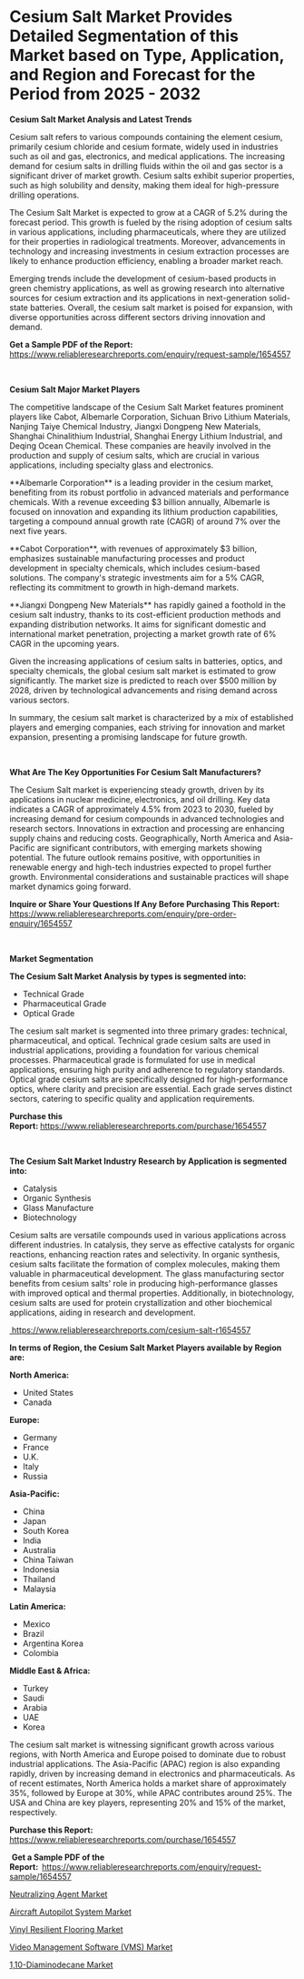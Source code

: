 <p><h1>Cesium Salt Market Provides Detailed Segmentation of this Market based on Type, Application, and Region and Forecast for the Period from 2025 - 2032</h1></p><p><strong>Cesium Salt Market Analysis and Latest Trends</strong></p>
<p><p>Cesium salt refers to various compounds containing the element cesium, primarily cesium chloride and cesium formate, widely used in industries such as oil and gas, electronics, and medical applications. The increasing demand for cesium salts in drilling fluids within the oil and gas sector is a significant driver of market growth. Cesium salts exhibit superior properties, such as high solubility and density, making them ideal for high-pressure drilling operations.</p><p>The Cesium Salt Market is expected to grow at a CAGR of 5.2% during the forecast period. This growth is fueled by the rising adoption of cesium salts in various applications, including pharmaceuticals, where they are utilized for their properties in radiological treatments. Moreover, advancements in technology and increasing investments in cesium extraction processes are likely to enhance production efficiency, enabling a broader market reach.</p><p>Emerging trends include the development of cesium-based products in green chemistry applications, as well as growing research into alternative sources for cesium extraction and its applications in next-generation solid-state batteries. Overall, the cesium salt market is poised for expansion, with diverse opportunities across different sectors driving innovation and demand.</p></p>
<p><strong>Get a Sample PDF of the Report:&nbsp;</strong> <a href="https://www.reliableresearchreports.com/enquiry/request-sample/1654557?utm_campaign=1512&utm_medium=2&utm_source=Github&utm_content=ia&utm_term=30012025&utm_id=cesium-salt">https://www.reliableresearchreports.com/enquiry/request-sample/1654557</a></p>
<p>&nbsp;</p>
<p><strong>Cesium Salt Major Market Players</strong></p>
<p><p>The competitive landscape of the Cesium Salt Market features prominent players like Cabot, Albemarle Corporation, Sichuan Brivo Lithium Materials, Nanjing Taiye Chemical Industry, Jiangxi Dongpeng New Materials, Shanghai Chinalithium Industrial, Shanghai Energy Lithium Industrial, and Deqing Ocean Chemical. These companies are heavily involved in the production and supply of cesium salts, which are crucial in various applications, including specialty glass and electronics.</p><p>**Albemarle Corporation** is a leading provider in the cesium market, benefiting from its robust portfolio in advanced materials and performance chemicals. With a revenue exceeding $3 billion annually, Albemarle is focused on innovation and expanding its lithium production capabilities, targeting a compound annual growth rate (CAGR) of around 7% over the next five years.</p><p>**Cabot Corporation**, with revenues of approximately $3 billion, emphasizes sustainable manufacturing processes and product development in specialty chemicals, which includes cesium-based solutions. The company's strategic investments aim for a 5% CAGR, reflecting its commitment to growth in high-demand markets.</p><p>**Jiangxi Dongpeng New Materials** has rapidly gained a foothold in the cesium salt industry, thanks to its cost-efficient production methods and expanding distribution networks. It aims for significant domestic and international market penetration, projecting a market growth rate of 6% CAGR in the upcoming years.</p><p>Given the increasing applications of cesium salts in batteries, optics, and specialty chemicals, the global cesium salt market is estimated to grow significantly. The market size is predicted to reach over $500 million by 2028, driven by technological advancements and rising demand across various sectors.</p><p>In summary, the cesium salt market is characterized by a mix of established players and emerging companies, each striving for innovation and market expansion, presenting a promising landscape for future growth.</p></p>
<p>&nbsp;</p>
<p><strong>What Are The Key Opportunities For Cesium Salt Manufacturers?</strong></p>
<p><p>The Cesium Salt market is experiencing steady growth, driven by its applications in nuclear medicine, electronics, and oil drilling. Key data indicates a CAGR of approximately 4.5% from 2023 to 2030, fueled by increasing demand for cesium compounds in advanced technologies and research sectors. Innovations in extraction and processing are enhancing supply chains and reducing costs. Geographically, North America and Asia-Pacific are significant contributors, with emerging markets showing potential. The future outlook remains positive, with opportunities in renewable energy and high-tech industries expected to propel further growth. Environmental considerations and sustainable practices will shape market dynamics going forward.</p></p>
<p><strong>Inquire or Share Your Questions If Any Before Purchasing This Report:</strong> <a href="https://www.reliableresearchreports.com/enquiry/pre-order-enquiry/1654557?utm_campaign=1512&utm_medium=2&utm_source=Github&utm_content=ia&utm_term=30012025&utm_id=cesium-salt">https://www.reliableresearchreports.com/enquiry/pre-order-enquiry/1654557</a></p>
<p>&nbsp;</p>
<p><strong>Market Segmentation</strong></p>
<p><strong>The Cesium Salt Market Analysis by types is segmented into:</strong></p>
<p><ul><li>Technical Grade</li><li>Pharmaceutical Grade</li><li>Optical Grade</li></ul></p>
<p><p>The cesium salt market is segmented into three primary grades: technical, pharmaceutical, and optical. Technical grade cesium salts are used in industrial applications, providing a foundation for various chemical processes. Pharmaceutical grade is formulated for use in medical applications, ensuring high purity and adherence to regulatory standards. Optical grade cesium salts are specifically designed for high-performance optics, where clarity and precision are essential. Each grade serves distinct sectors, catering to specific quality and application requirements.</p></p>
<p><strong>Purchase this Report:&nbsp;</strong><a href="https://www.reliableresearchreports.com/purchase/1654557?utm_campaign=1512&utm_medium=2&utm_source=Github&utm_content=ia&utm_term=30012025&utm_id=cesium-salt">https://www.reliableresearchreports.com/purchase/1654557</a></p>
<p>&nbsp;</p>
<p><strong>The Cesium Salt Market Industry Research by Application is segmented into:</strong></p>
<p><ul><li>Catalysis</li><li>Organic Synthesis</li><li>Glass Manufacture</li><li>Biotechnology</li></ul></p>
<p><p>Cesium salts are versatile compounds used in various applications across different industries. In catalysis, they serve as effective catalysts for organic reactions, enhancing reaction rates and selectivity. In organic synthesis, cesium salts facilitate the formation of complex molecules, making them valuable in pharmaceutical development. The glass manufacturing sector benefits from cesium salts' role in producing high-performance glasses with improved optical and thermal properties. Additionally, in biotechnology, cesium salts are used for protein crystallization and other biochemical applications, aiding in research and development.</p></p>
<p><a href="https://www.reliableresearchreports.com/cesium-salt-r1654557?utm_campaign=1512&utm_medium=2&utm_source=Github&utm_content=ia&utm_term=30012025&utm_id=cesium-salt">&nbsp;https://www.reliableresearchreports.com/cesium-salt-r1654557</a></p>
<p><strong>In terms of Region, the Cesium Salt Market Players available by Region are:</strong></p>
<p>
    <p> <strong> North America: </strong>
        <ul>
            <li>United States</li>
            <li>Canada</li>
        </ul>
        </p> 
    <p> <strong> Europe: </strong>
        <ul>
            <li>Germany</li>
            <li>France</li>
            <li>U.K.</li>
            <li>Italy</li>
            <li>Russia</li>
        </ul>
        </p> 
    <p> <strong> Asia-Pacific: </strong>
        <ul>
            <li>China</li>
            <li>Japan</li>
            <li>South Korea</li>
            <li>India</li>
            <li>Australia</li>
            <li>China Taiwan</li>
            <li>Indonesia</li>
            <li>Thailand</li>
            <li>Malaysia</li>
        </ul>
        </p> 
    <p> <strong> Latin America: </strong>
        <ul>
            <li>Mexico</li>
            <li>Brazil</li>
            <li>Argentina Korea</li>
            <li>Colombia</li>
        </ul>
        </p> 
    <p> <strong> Middle East & Africa: </strong>
        <ul>
            <li>Turkey</li>
            <li>Saudi</li>
            <li>Arabia</li>
            <li>UAE</li>
            <li>Korea</li>
        </ul>
    </p>
    </p>
<p><p>The cesium salt market is witnessing significant growth across various regions, with North America and Europe poised to dominate due to robust industrial applications. The Asia-Pacific (APAC) region is also expanding rapidly, driven by increasing demand in electronics and pharmaceuticals. As of recent estimates, North America holds a market share of approximately 35%, followed by Europe at 30%, while APAC contributes around 25%. The USA and China are key players, representing 20% and 15% of the market, respectively.</p></p>
<p><strong>Purchase this Report: </strong><a href="https://www.reliableresearchreports.com/purchase/1654557?utm_campaign=1512&utm_medium=2&utm_source=Github&utm_content=ia&utm_term=30012025&utm_id=cesium-salt">https://www.reliableresearchreports.com/purchase/1654557</a></p>
<p>&nbsp;<strong>Get a Sample PDF of the Report:&nbsp;&nbsp;</strong><a href="https://www.reliableresearchreports.com/enquiry/request-sample/1654557?utm_campaign=1512&utm_medium=2&utm_source=Github&utm_content=ia&utm_term=30012025&utm_id=cesium-salt">https://www.reliableresearchreports.com/enquiry/request-sample/1654557</a></p>
<p><strong></strong></p>
<p><p><a href="https://github.com/djibenesha/Market-Research-Report-List-1/blob/main/neutralizing-agent-market.md?utm_campaign=1512&utm_medium=2&utm_source=Github&utm_content=ia&utm_term=30012025&utm_id=cesium-salt">Neutralizing Agent Market</a></p><p><a href="https://www.linkedin.com/pulse/aircraft-autopilot-system-market-analysis-report-provides-ajolf?utm_campaign=1512&utm_medium=2&utm_source=Github&utm_content=ia&utm_term=30012025&utm_id=cesium-salt">Aircraft Autopilot System Market</a></p><p><a href="https://github.com/birbamanan03/Market-Research-Report-List-1/blob/main/vinyl-resilient-flooring-market.md?utm_campaign=1512&utm_medium=2&utm_source=Github&utm_content=ia&utm_term=30012025&utm_id=cesium-salt">Vinyl Resilient Flooring Market</a></p><p><a href="https://www.linkedin.com/pulse/video-management-software-vms-market-trends-report-industry-analysis-igy9e?utm_campaign=1512&utm_medium=2&utm_source=Github&utm_content=ia&utm_term=30012025&utm_id=cesium-salt">Video Management Software (VMS) Market</a></p><p><a href="https://www.linkedin.com/pulse/strategic-market-insights-global-110-diaminodecane-2025-q6lgf?utm_campaign=1512&utm_medium=2&utm_source=Github&utm_content=ia&utm_term=30012025&utm_id=cesium-salt">1,10-Diaminodecane Market</a></p></p>